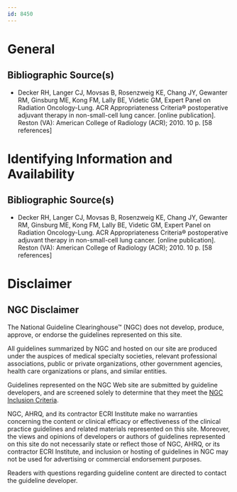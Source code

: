 ```yaml
---
id: 8450
---
```


# General

## Bibliographic Source(s)

- Decker RH, Langer CJ, Movsas B, Rosenzweig KE, Chang JY, Gewanter RM, Ginsburg ME, Kong FM, Lally BE, Videtic GM, Expert Panel on Radiation Oncology-Lung. ACR Appropriateness Criteria® postoperative adjuvant therapy in non-small-cell lung cancer. [online publication]. Reston (VA): American College of Radiology (ACR); 2010. 10 p. [58 references]

# Identifying Information and Availability

## Bibliographic Source(s)

- Decker RH, Langer CJ, Movsas B, Rosenzweig KE, Chang JY, Gewanter RM, Ginsburg ME, Kong FM, Lally BE, Videtic GM, Expert Panel on Radiation Oncology-Lung. ACR Appropriateness Criteria® postoperative adjuvant therapy in non-small-cell lung cancer. [online publication]. Reston (VA): American College of Radiology (ACR); 2010. 10 p. [58 references]

# Disclaimer

## NGC Disclaimer

The National Guideline Clearinghouse™ (NGC) does not develop, produce, approve, or endorse the guidelines represented on this site.

All guidelines summarized by NGC and hosted on our site are produced under the auspices of medical specialty societies, relevant professional associations, public or private organizations, other government agencies, health care organizations or plans, and similar entities.

Guidelines represented on the NGC Web site are submitted by guideline developers, and are screened solely to determine that they meet the [NGC Inclusion Criteria](/help-and-about/summaries/inclusion-criteria).

NGC, AHRQ, and its contractor ECRI Institute make no warranties concerning the content or clinical efficacy or effectiveness of the clinical practice guidelines and related materials represented on this site. Moreover, the views and opinions of developers or authors of guidelines represented on this site do not necessarily state or reflect those of NGC, AHRQ, or its contractor ECRI Institute, and inclusion or hosting of guidelines in NGC may not be used for advertising or commercial endorsement purposes.

Readers with questions regarding guideline content are directed to contact the guideline developer.

